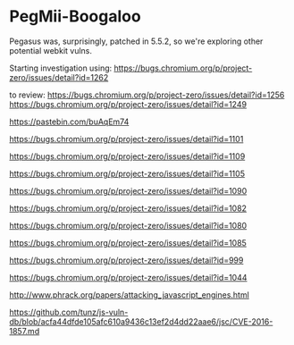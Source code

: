# PegMii-Boogaloo
Pegasus was, surprisingly, patched in 5.5.2, so we're exploring other potential webkit vulns.

Starting investigation using: https://bugs.chromium.org/p/project-zero/issues/detail?id=1262

to review: https://bugs.chromium.org/p/project-zero/issues/detail?id=1256
https://bugs.chromium.org/p/project-zero/issues/detail?id=1249

https://pastebin.com/buAqEm74

https://bugs.chromium.org/p/project-zero/issues/detail?id=1101

https://bugs.chromium.org/p/project-zero/issues/detail?id=1109

https://bugs.chromium.org/p/project-zero/issues/detail?id=1105

https://bugs.chromium.org/p/project-zero/issues/detail?id=1090

https://bugs.chromium.org/p/project-zero/issues/detail?id=1082

https://bugs.chromium.org/p/project-zero/issues/detail?id=1080

https://bugs.chromium.org/p/project-zero/issues/detail?id=1085

https://bugs.chromium.org/p/project-zero/issues/detail?id=999

https://bugs.chromium.org/p/project-zero/issues/detail?id=1044

http://www.phrack.org/papers/attacking_javascript_engines.html

https://github.com/tunz/js-vuln-db/blob/acfa44dfde105afc610a9436c13ef2d4dd22aae6/jsc/CVE-2016-1857.md
